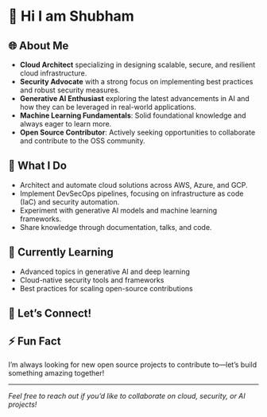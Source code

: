 # 👋 Hi I am Shubham

## 🌐 About Me
- **Cloud Architect** specializing in designing scalable, secure, and resilient cloud infrastructure.
- **Security Advocate** with a strong focus on implementing best practices and robust security measures.
- **Generative AI Enthusiast** exploring the latest advancements in AI and how they can be leveraged in real-world applications.
- **Machine Learning Fundamentals**: Solid foundational knowledge and always eager to learn more.
- **Open Source Contributor**: Actively seeking opportunities to collaborate and contribute to the OSS community.

## 🚀 What I Do
- Architect and automate cloud solutions across AWS, Azure, and GCP.
- Implement DevSecOps pipelines, focusing on infrastructure as code (IaC) and security automation.
- Experiment with generative AI models and machine learning frameworks.
- Share knowledge through documentation, talks, and code.

## 🌱 Currently Learning
- Advanced topics in generative AI and deep learning
- Cloud-native security tools and frameworks
- Best practices for scaling open-source contributions

## 🤝 Let’s Connect!


## ⚡ Fun Fact
I’m always looking for new open source projects to contribute to—let’s build something amazing together!

---

*Feel free to reach out if you’d like to collaborate on cloud, security, or AI projects!*

<!---
shubhammicro2/shubhammicro2 is a ✨ special ✨ repository because its `README.md` (this file) appears on your GitHub profile.
You can click the Preview link to take a look at your changes.
--->
